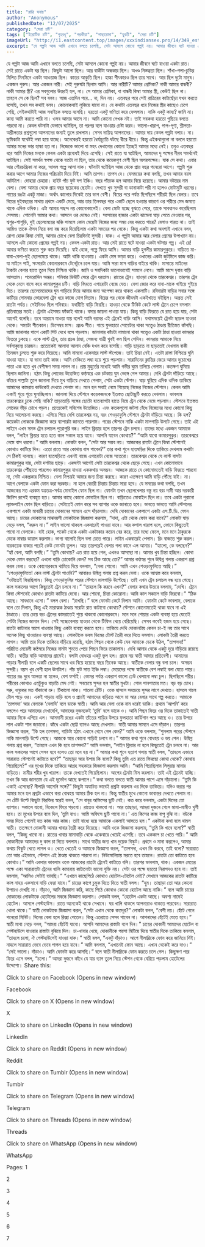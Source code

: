 ```yaml
---
title: "রাত্রি ঘনায়"
author: "Anonymous"
publishedDate: "12/07/2025"
category: "সেরা চটি"
tags: ["ইরোটিক চটি", "গৃহবধূ", "পরকীয়া", "পাছাচোদা", "যুবতী", "সেরা চটি"]
imageUrl: "http://i1.eastcontent.top/images/xxxindiansex.pro/14/349_establishing_situation_here.jpg"
excerpt: "যে গল্পটা আজ আমি এখানে বলতে চলেছি, সেটা আসলে কোনো গল্পই নয়। আমার জীবনে ঘটে যাওয়া একটা রাত। সেই রাতে একটা ঘর ছিল। কিছুটা আলো ছিল। আর বাকীটা অন্ধকার ছিল। অখণ্ড নিস্তব্ধতা ছিল। শাঁখা-পলা-চুড়ির মিলিত ম..."
---
```


যে গল্পটা আজ আমি এখানে বলতে চলেছি, সেটা আসলে কোনো গল্পই নয়। আমার জীবনে ঘটে যাওয়া একটা রাত। সেই রাতে একটা ঘর ছিল। কিছুটা আলো ছিল। আর বাকীটা অন্ধকার ছিল। অখণ্ড নিস্তব্ধতা ছিল। শাঁখা-পলা-চুড়ির মিলিত মিনমিনে একটা আওয়াজ ছিল। কাতর আকুতি ছিল। হাল্কা শীৎকারও ছিল তার সাথে। আর ছিল দুটো মানুষ। একজন পুরুষ। আর একজন নারী। সেই পুরুষটা ছিলাম আমি। আর নারীটি? আমার প্রেমিকা? নাকী আমার বান্ধবী? নাকী আমার স্ত্রী? এর সবগুলোর উত্তরই হল, না। সে আমার প্রেমিকা, বা বান্ধবী কিম্বা আমার স্ত্রী, কেউই ছিল না। তাহলে সে কে ছিল? সব বলব। আজ এতদিন পরে… না, দিন নয়। এতবছর পরে সেই রাত্রিরের কাটাছেঁড়া যখন করতে বসেছি, তখন সব কথাই বলব। কোনোকথাই লুকিয়ে যাবো না। যে কথাটা এতবছর ধরে নিজের স্ত্রীর কাছেও চেপে গেছি, সেইকথাটাই আজ সবাইকে বলতে বসেছি। হয়তো একটু ভণিতা করে ফেললাম। নাকি একটু কাব্য? জানি না। কাব্য আমি করতে পারি না। ওসব আমার আসে না। আমি কোনো লেখক নই। তাই সবকথা হয়তো গুছিয়ে বলতে পারবো না। কেবল ঘটনাটা যেভাবে ঘটেছিল, তা পরপর বলে যাওয়ার চেষ্টা করব। ভালো-খারাপ, পাপ-পূণ্য, শ্লীলতা-অশ্লীলতার প্রশ্নগুলো আপনাদের জন্যই তুলে রাখলাম। সেসব দায়িত্ব আপনাদের। আমার দায় কেবল গল্পটা বলার।
না। ভূমিকাটা যথেষ্টই লম্বা হয়ে যাচ্ছে। অনেকেরই হয়তো ধৈর্য্যচ্যূতি ঘটছে ধীরে ধীরে। কিন্তু এইকথাগুলো না বললে হয়তো আমার মনের ভার হাল্কা হত না। নিজেকে ভালো বা মহৎ দেখানোর কোনো ইচ্ছেই আমার মধ্যে নেই। তবুও এতবছর ধরে আমি নিজের মনকে কেবল একটা প্রবোধই দিয়ে এসেছি। সেই রাতে যা ঘটেছিল, আমাদের দু পক্ষের নীরব সমর্থনেই ঘটেছিল। সেই সমর্থন স্বপক্ষ থেকে যতটা না ছিল, তার থেকে কয়েকগুণ বেশী ছিল অপরপক্ষের। যাক সে কথা। এবার আর গৌরচন্দ্রিকা না করে, আসল গল্পে আসা যাক। ঘটনাটা ঘটেছিল আজ থেকে প্রায় বছর পনেরো আগে। গল্পটা শুরু করার আগে আমার নিজের পরিচয়টা দিয়ে দিই। আমি তাপস। তাপস দে। যেসময়ের কথা বলছি, তখন আমার বয়স আটত্রিশ। দোহারা চেহারা। হাইট পাঁচ ফুট দশ ইঞ্চি। বছর পাঁচেক হল আমার বিয়ে হয়েছে। আমার বউয়ের নাম বেলা। বেলা আমার থেকে প্রায় বছর ছয়েকের ছোটো। দেখতে খুব সুন্দরী বা ডানাকাটা পরী না হলেও মোটামুটি ধরনের। গায়ের রঙটা একটু মাজা। অর্থাৎ কালোর দিকেই তার ভাগ বেশী। বিয়ের পরে পর্যন্ত ছিপছিপে শরীরই ছিল বেলার। তবে বিয়ের দুইবছরের মাথায় প্রথমে একটি মেয়ে, আর তার তিনবছর পরে একটি ছেলে হওয়ার কারণে ওর শরীরে মেদ জমতে থাকে এদিক ওদিক। এটা আমার পছন্দ নয় কোনোকালেই। বেলা মোটা হচ্ছে বুঝতে পেরে, তাকে সাবধানও করেছিলাম সেসময়। শোনেনি আমার কথা। আসলে ওর দোষও নেই। সংসারের হাজার একটা ঝামেলা ঘাড় পেতে নেওয়ার পর, শ্বশুর-শাশুড়ি, দুই ছেলেমেয়ের ঝক্কি সামলে কোন মেয়েটা নিজের জন্য সময় বের করতে পারে? বেলাও পারত না। তাই আমিও তাকে ঐসব নিয়ে বলা বন্ধ করে দিয়েছিলাম একটা সময়ের পর থেকে। কিন্তু একটা কথা অবশ্যই এখানে বলব, রোগা হোক কিম্বা মোটা, আমার চোখে বেলা চিরদিনই সুন্দরী। যাক। এ গল্পটা আমার আর বেলার প্রেমের উপাখ্যান নয়। আসলে এটা কোনো প্রেমের গল্পই নয়। কেবল একটা রাত। আর সেই রাতে ঘটে যাওয়া একটা ঘটনার গল্প। এই রে! আবার ভণিতা করতে শুরু করে দিয়েছি। যাই হোক, গল্পে ফিরে আসি। আমার বাড়ি হুগলীর কামারপুকুরে। বাড়িতে মা-বাবা-বেলা-দুই ছেলেমেয়ে থাকে। আমি থাকি হাওড়ায়। একটা মেস ভাড়া করে। ওখানের একটা জুটমিলে কাজ করি। যা মাইনে পাই, সংসারটা কোনোরকমে টেনেটুনে চলে যায়। আমি সারা মাস বাড়ির বাইরে থাকি। মাসান্তে মাইনের টাকাটা বেলার হাতে তুলে দিয়ে নিশ্চিন্ত থাকি। জানি ও সবদিকটা ভালোভাবেই সামলে নেবে। আমি মাসে দুবার বাড়ি আসতাম। পনেরোদিন অন্তর। শনিবার ডিউটি সেরে ট্রেন ধরতাম। রাতের ট্রেন। হাওড়া থেকে তারকেশ্বর। তারপর ট্রেন থেকে নেমে বাসে করে কামারপুকুর চটি। বাড়ি ফিরতে এগারোটা বেজে যেত। বেলা জোর করে বাবা-মাকে খাইয়ে শুইয়ে দিত। তারপর ছেলেমেয়েদের ঘুম পাড়িয়ে দিয়ে আমার জন্য অপেক্ষা করে থাকত একলাটি। রবিবারটা বাড়ির সবার সঙ্গে কাটিয়ে সোমবার ভোরবেলা ট্রেন ধরে কাজে যোগ দিতাম।
বিয়ের পর থেকে জীবনটা একইখাতে বইছিল। অন্তত সেই রাতটা পর্যন্ত। সেইদিনও ছিল শনিবার। যথারীতি বাড়ি ফিরছি। হাওড়া থেকে টিকিট কেটে লাস্ট ট্রেনে চেপে বসলাম প্রতিবারের মতই। ট্রেনটা এইসময় ফাঁকাই থাকে। বসার জায়গা পাওয়া যায়। কিন্তু বাড়ি ফিরতে যে রাত হয়ে যায়, সেটা আগেই বলেছি। তবে আরামে যাওয়া যায় বলেই আমি বরাবর এই ট্রেনেই বাড়ি আসি। যথাসময়েই ট্রেনটা ছাড়ল হাওড়া থেকে। সময়টা শীতকাল। ডিসেম্বর মাস। প্রচণ্ড শীত। গায়ে ফুলহাতা সোয়েটার থাকা সত্ত্বেও ঠাণ্ডায় রীতিমত কাঁপছি। আমি জানালার পাশে একটি সিট দেখে বসে পড়লাম। জানালার কাঁচটা নামানো থাকা সত্ত্বেও একটা ঠাণ্ডা হাওয়া কামরার ভিতরে ঢুকছে। একে লাস্ট ট্রেন, তায় প্রচণ্ড ঠাণ্ডা, সেজন্য যাত্রী খুবই কম ছিল সেদিন। কামরায় আমাকে নিয়ে সর্বসাকুল্যে চারজন। প্রত্যেকেই আলাদা আলাদ বেঞ্চি দখল করে বসেছি। গাড়ি ছাড়তে না ছাড়তেই দেখলাম বাকী তিনজন ঢুলতে শুরু করে দিয়েছে। আমি নামবো একেবারে লাস্ট স্টপেজে। তাই চিন্তা নেই। এতটা রাস্তা নিশ্চিন্তে ঘুমি যাওয়া যাবে। যা ভাবা তাই কাজ। আমি বেঞ্চিতে লম্বা হয়ে শুয়ে পড়লাম। সারাদিনের ক্লান্তির জেরে আমার দুচোখের পাতা এক হতে খুব বেশীক্ষণ সময় লাগল না। প্রায় মুহুর্তের মধ্যেই আমি গভীর ঘুমে তলিয়ে গেলাম। কতক্ষণ ঘুমিয়ে ছিলাম জানিনা। হঠাৎ কিছু লোকের উত্তেজিত কণ্ঠস্বরে এক চটকায় ঘুম ভেঙ্গে গেল আমার। দেখি ট্রেনটা দাঁড়িয়ে আছে। কাঁচের পাল্লাটা তুলে জানালা দিয়ে মুখ বাড়িয়ে দেখতে পেলাম, সেটা একটা স্টেশন। ঘাড় ঘুরিয়ে এদিক ওদিক তাকিয়ে আমাদের কামরায় কাউকেই দেখতে পেলাম না। মনে হল সবাই নেমে গিয়েছে নিজের নিজের স্টেশনে। কেবল আমি একাই শুয়ে শুয়ে ঘুমাচ্ছিলাম। জানালা দিয়ে স্টেশনে কয়েকজনকে ইতস্তত ছোটাছুটি করতে দেখলাম। ভাবলাম তারকেশ্বরে ঢুকে গেছি নাকি? তাড়াতাড়ি সঙ্গের ছোটো হাতব্যাগটা হাতে নিয়ে ট্রেন থেকে নেমে পড়লাম। স্টেশনে ইতস্তত লোকের ভীড় চোখে পড়ল। প্রত্যেকেই সবিশেষ উত্তেজিত। এবং কতকগুলো জটলা বেঁধে নিজেদের মধ্যে কোনো কিছু নিয়ে আলোচনা করছে। এগিয়ে গিয়ে দেখি তারকেশ্বর নয়, বরং শেওড়াফুলি স্টেশনে ট্রেনটা দাঁড়িয়ে আছে। কি হল? কয়েকটা লোককে জিজ্ঞাসা করে ব্যাপারটা জানতে পারলাম। পরের স্টেশনে নাকি একটা মালগাড়ি উলটে গেছে। তাই এই লাইনে এখন সমস্ত ট্রেন চলাচল পুরোপুরি বন্ধ। লাইন ক্লিয়ার হলে তারপর ট্রেন চলবে। তাদের মধ্যে একজন আমাকে বলল, “লাইন ক্লিয়ার হতে হতে কাল সকাল হয়ে যাবে। আপনি যাবেন কোথায়?”
“আমি যাবো কামারপুকুর। তারকেশ্বরে নেমে বাস ধরবো।” আমি বললাম। লোকটা বলল, “সেটা আর সম্ভব নয়। আজকের রাতটা ট্রেনে কিম্বা স্টেশনেই কোথাও কাটিয়ে দিন। এতো রাতে আর কোথায় বাস পাবেন?” তার কথা শুনে হাতঘড়ির দিকে তাকিয়ে দেখলাম কথাটা সে ঠিকই বলেছে। কারণ হাতঘড়িতে এখনই বাজে এগারোটা বেজে সতেরো। তারকেশ্বর থেকে যে লাস্ট বাসটা কামারপুকুর যায়, সেটা দশটায় ছাড়ে। একঘন্টা আগেই সেটা তারকেশ্বর থেকে ছেড়ে গেছে। এখন কোনোভাবে তারকেশ্বর পৌঁছাতে পারলেও কামারপুকুর যাওয়া এককথায় অসম্ভব। আজকে রাতে যে কোনোমতেই বাড়ি ফিরতে পারবো না, সেটা একপ্রকার নিশ্চিত। বেলা নিশ্চয়ই আমার জন্য চিন্তা করছে। কারণ এতক্ষণে আমি বাড়ি পৌঁছে যাই। না। আগে বেলাকে একটা ফোন করা দরকার। না হলে বেচারী চিন্তায় চিন্তায় সারা হবে। যে সময়ের কথা বলছি, তখন আজকের মত এরকম যত্রতত্র-সর্বত্র মোবাইল ফোন ছিল না। ফোনটা তখন ছেলেখেলার বস্তু নয় বরং দামী আর দরকারী জিনিস রূপেই ব্যবহৃত হত। আমার কাছে কোনো মোবাইল ছিল না। বাড়িতেও মোবাইল ছিল না। তবে একটা পুরানো ল্যান্ডলাইন ফোন ছিল বাড়িতে। সেটাতেই ফোন করে সব ব্যাপার ওকে জানাতে হবে। ভাবতে ভাবতে আমি স্টেশনের একপাশে একটা মাঝারী চায়ের দোকানের সামনে এসে দাঁড়ালাম। দেখি দোকানের একপাশে একটা এস.টি.ডি. ফোন আছে। চায়ের দোকানের মাঝবয়সী লোকটাকে জিজ্ঞাসা করলাম, “দাদা, এটা থেকে ফোন করা যাবে?” লোকটা ঘাড় নেড়ে বলল, “করুন না।” লাইন ভালো থাকলে একবারেই পাওয়া যাবে। আর কপাল খারাপ হলে, ফোনে কিছুতেই পাবো না বেলাকে। যাই হোক, পকেট থেকে একটা একটাকার কয়েন বের করে, তার মধ্যে ফেলে, মনে মনে ঠাকুরকে ডেকে নাম্বার ডায়াল করলাম। ভাগ্য বালোই ছিল বলা য়েতে পারে। লাইন একবারেই পেলাম। রিং বাজতে শুরু করল। বারকয়েক বাজার পরেই কেউ ফোনটা তুলল। আর তারপরেই বেলার গলা কানে এল আমার। “হ্যালো, কে বলছেন?”
“হ্যাঁ বেলা, আমি বলছি।”
“তুমি কোথায়? এত রাত হয়ে গেল, এখনও আসছো না। আমার খুব চিন্তা হচ্ছিল। কোথা থেকে ফোন করছো? এখনো বাড়ি ঢোকোনি কেন? সব ঠিক আছে তো?” আমার কণ্ঠস্বর শুনে উদ্বিগ্ন গলায় একরাশ প্রশ্ন করল বেলা। ওকে কোনোরকমে থামিয়ে দিয়ে বললাম, “বেলা শোনো। আমি এখন শেওড়াফুলিতে আছি।”
“শেওড়াফুলিতে! কেন লাস্ট ট্রেনটা পাওনি?” আবারও উদ্বিগ্ন গলায় প্রশ্ন করল বেলা। ওকে আশ্বস্ত করে বললাম, “ওটাতেই ফিরছিলাম। কিন্তু শেওড়াফুলির পরের স্টেশনে মালগাড়ি উল্টেছে। তাই এখন ট্রেন চলাচল বন্ধ হয়ে গেছে। কাল সকালের আগে কিছুতেই ট্রেন চলবে না।”
“তাহলে কি করবে এখন?” বেলার কথার উত্তরে বললাম, “দেখি। ট্রেনে কিম্বা স্টেশনেই কোথাও রাতটা কাটিয়ে দেবো। আর শোনো, চিন্তা কোরোনা। আমি কাল সকালে বাড়ি ফিরবো।”
“ঠিক আছে। সাবধানে এসো।” বলল বেলা।
“রাখছি।” বলে ফোনটা কেটে দিলাম আমি। ফোনটা কেটে ভাবলাম, বেলাকে বলে তো দিলাম, কিন্তু এই মারাত্মক ঠাণ্ডায় সারাটা রাত কাটাবো কোথায়? স্টেশনে কোনোমতেই থাকা যাবে না এই ঠাণ্ডাতে। তার চেয়ে বরং ট্রেনের কামরাতেই শুয়ে থাকবো কোনোরকমে। মনে মনে শোয়ার একটা ব্যবস্থা হয়ে যেতেই পেটটা নিজের জানান দিল। সেই সন্ধ্যেবেলায় হাওড়া থেকে টিফিন খেয়ে বেরিয়েছি। সেসব কবেই হজম হয়ে গেছে। রাতটা কাটাবার আগে খাওয়ার কিছু একটা ব্যবস্থা করতে হবে। তাকিয়ে দেখি দোকানটায় কেবল চা-ই নয় তার সাথে অনেক কিছু খাওয়ারও ব্যবস্থা আছে। লোকটাকে ডবল ডিমের টোস্ট তৈরী করে দিতে বললাম। লোকটা তৈরী করতে লাগল। আমি তার দিকে তাকিয়ে দাঁড়িয়ে রয়েছি, হঠাৎ পিছন থেকে কেউ যেন আমাকে ডেকে উঠল, “তাপসদা!” পরিচিত মেয়েলী কণ্ঠস্বরে নিজের নামটা শুনতে পেয়ে পিছন ফিরে তাকালাম। দেখি আমার থেকে একটু দূরে দাঁড়িয়ে রয়েছে স্বাতী। স্বাতীর বাড়ি আমাদের গ্রামেই। বলাটা বোধহয় একটু ভুল হল। গ্রামে নয় স্বাতী আমার প্রতিবেশী। আমাদের পাড়ার নীলাদ্রি বলে একটি ছেলের সাথে ওর বিয়ে হয়েছে বছর তিনেক আছে। স্বাতীকে বেলার বন্ধু বলা চলে। অসম্ভব সুন্দরী। বয়স খুব বেশী হলে ঊনত্রিশ। পাঁচ ফুট সাত ইঞ্চি লম্বা। মেয়েদের পক্ষে স্বাতীকে বেশ লম্বাই বলা যেতে পারে। গায়ের রঙ দুধে আলতা না হলেও, বেশ ফর্সাই। কোমর পর্যন্ত একরাশ কালো ঢেউ খেলানো লম্বা চুল। ছিপছিপে শরীর। শরীরের কোথাও এতটুকুও বাড়তি মেদ নেই। সবচেয়ে সুন্দর হল স্বাতীর মুখটা। গোল পানপাতার মত। বড় বড় চোখ। সরু, ধনুকের মত বাঁকানো ভ্রু। টিকালো নাক। পাতলা ঠোঁট। ওকে হাসলে সবচেয়ে সুন্দর লাগে দেখতে। হাসলে গালে টোল পড়ে ওর। একই পাড়ায় বাড়ি বলে ও প্রায়ই আমাদের বাড়িতে আসে মা আর বেলার সাথে গল্প করতে। আমাকে ‘তাপসদা’ আর বেলাকে ‘বেলাদি’ বলে ডাকে স্বাতী। আমি আর বেলা ওকে নাম ধরেই ডাকি। প্রথমে ‘আপনি’ করে বললেও পরে আমাদের দেখাদেখি, আমাদের দুজনকেই ‘তুমি’ বলে ডাকে ও। আমি পিছন ফিরে ওর দিকে তাকাতেই স্বাতী আমার দিকে এগিয়ে এল। আসমানী রঙের একটা তাঁতের শাড়ির উপরে ফুলহাতা কার্ডিগান পরে আছে ও। তার উপরে লাল একটা শাল জড়ানো। কাঁধে একটা ছোট্ট ব্যাগও আছে দেখলাম। স্বাতী আমার সামনে এসে দাঁড়াল। তারপর জিজ্ঞাসা করল, “কি হল তাপসদা, গাড়িটা হঠাৎ এখানে থেমে গেল কেন?” আমি ওকে বললাম, “শুনলাম পরের স্টেশনে নাকি মালগাড়ি উল্টে গেছে। আজকে আর কোনো গাড়িই চলবে না।” আমার কথা শুনে বোধহয় ও ভয় পেল। উদ্বিগ্ন গলায় প্রশ্ন করল, “তাহলে এখন কি হবে তাপসদা?” আমি বললাম, “লাইন ক্লিয়ার না হলে কিছুতেই ট্রেন চলবে না। আর কাল সকালের আগে সেসব হবে বলেও তো মনে হয় না।” আমার কথা শুনে হতাশ গলায় স্বাতী বলল, “তাহলে এভাবে সারারাত স্টেশনেই কাটাতে হবে?”
“তাছাড়া আর উপায় কি বলো? কিন্তু তুমি এত রাতে ফিরছো কোথা থেকে? কোথায় গিয়েছিলে?” ওর মুখের দিকে তাকিয়ে আগ্রহ সহকারে জিজ্ঞাসা করলাম আমি।
“আমি গিয়েছিলাম লিলুয়ায় মামার বাড়িতে। মামীর শরীর খুব খারাপ। তাকে দেখতেই গিয়েছিলাম। আগের ট্রেনটা মিস করলাম। তাই এই ট্রেনেই যাচ্ছি। তখন কি আর জানতাম যে এই দূর্ভোগ আছে কপালে।” কথা বলতে বলতে স্বাতী আমার পাশে এসে দাঁড়ালো।
“তুমি কি একাই এসেছো? নীলাদ্রি আসেনি সঙ্গে?” কিছুটা অযাচিত ভাবেই প্রশ্নটা করলাম ওর দিকে তাকিয়ে। যদিও করার পর আমার মনে হল প্রশ্নটা এভাবে করা বোধহয় আমার ঠিক হল না। কিন্তু স্বাতীর মুখে কোনো ভাবান্তর দেখতে পেলাম না। সে ঠোঁট উল্টে কিছুটা বিরক্তির স্বরেই বলল, “সে বাবুর অফিসের ছুটি নেই। কত করে বললাম, একটা দিনের তো ব্যাপার। সকালে যাবো, বিকেলে ফিরে পড়বো। রাতেও থাকবো না। আর তাছাড়া, আমরা দুজনে গেলে মামা-মামীও খুশী হবে। তা মুখের উপরে বলে দিল, ‘তুমি যাও। আমি অফিসে ছুটি পাবো না।’ এত কিসের কাজ বাপু বুঝি না। বউকে সময় দিতে গেলেই যত কাজ আর কাজ। তাই বাধ্যে হয়ে আমাকে একলাই আসতে হল।” একটানা কথা বলে থামল স্বাতী। ততক্ষণে দোকানী আমার খাবার তৈরী করে দিয়েছে। আমি ওকে জিজ্ঞাসা করলাম, “তুমি কি খাবে বলো?” স্বাতী বলল, “কিচ্ছু খাবো না। রাতের খাবার মামাবাড়ি থেকে একেবারে খেয়েই এসেছি। তবে এককাপ চা খেতে পারি।” আমি দোকানীকে আমাদের দু কাপ চা দিতে বললাম। সাথে স্বাতীর জন্য খান দুয়েক বিস্কুট। প্রথমে ও মানা করলেও, আমার কথায় বিস্কুট খেতে লাগল ও। খেতে খেতেই ও আমাকে জিজ্ঞাসা করল, “তাপসদা, এখন কি করবে, তাই বলো? সারারাত তো আর এইভাবে, স্টেশনে এই ঠাণ্ডায় থাকতে পারবো না। নিউমোনিয়ায় মরতে হবে তাহলে। রাতটা তো কাটাতে হবে কোথাও।” আমি একবার ভাবলাম ওকে আজকের রাতটা ট্রেনেই কাটাতে বলি। তারপর ভাবলাম, থাক। একজন মেয়ের পক্ষে একা সারারাতটা ট্রেনের খালি কামারায় কাটানোটা ভালো যুক্তি নয়। সেটা ওর পক্ষে হয়তো নিরাপদও হবে না। তাই বললাম, “আমিও সেটাই ভাবছি।”
“এখানে কাছেপিঠে কোথাও হোটেল-টোটেল নেই? সেখানে আজকের রাতটা কাটিয়ে কাল নাহয় একসাথে বাড়ি ফেরা যাবে।” চায়ের কাপে চুমুক দিতে দিতে স্বাতী বলল।
“হুম। তাছাড়া তো আর কোনো উপায়ও দেখছি না। দাঁড়াও, আমি জিজ্ঞাসা করি, কাছে পিঠে কোথাও কোনো হোটেল আছে নাকি।” বলে আমি চায়ের দোকানের লোকটাকে হোটেলের সম্বন্ধে জিজ্ঞাসা করলাম। লোকটা বলল, “হোটেল একটা আছে। অবশ্য নামেই হোটেল। আসলে গেস্টহাউস। রাতে অনেকেই থাকে সেখানে। ঘর খালি থাকলে আপনারাও থাকতে পারবেন। সারারাত খোলা থাকে।” স্বাতী লোকটাকে জিজ্ঞাসা করল, “সেটা এখান থেকে কতদূর?” লোকটা বলল, “বেশী নয়। হেঁটে গেলে পনেরো মিনিট। দিনের বেলা হলে রিক্সা পেতেন। কিন্তু এতরাতে সেসব পাবেন না। আপনাদের হেঁটেই যেতে হবে।” স্বাতী মাথা নেড়ে বলল, “আমরা হেঁটেই যাবো। আপনি আমাদের রাস্তাটা বলে দিন।” চায়ের দোকানী আমাদের হোটেল বা গেস্টহাউসে যাওয়ার রাস্তাটা বুঝিয়ে দিল। চা-খাবার খেয়ে, দোকানীকে পয়সা মিটিয়ে দিয়ে স্বাতীর দিকে তাকিয়ে বললাম, “তাহলে চলো, ঐ গেস্টহাউসেই যাওয়া যাক।” স্বাতী বলল, “একটু দাঁড়াও। আগে নীলাদ্রিকে ফোন করে জানিয়ে দিই। নাহলে সারারাত ভেবে ভেবে পাগল হয়ে যাবে।” আমি বললাম, “এখানেই ফোন আছে। এখান থেকেই করে দাও।”
“সেই ভালো। দাঁড়াও। আমি ফোনটা করে আসছি।” বলে স্বাতী নীলাদ্রিকে ফোন করতে চলে গেল। কিছুক্ষণ পরে ফিরে এসে বলল, “চলো।” আমরা দুজনে কাঁধে যে যার ব্যাগ তুলে নিয়ে স্টেশন থেকে বেরিয়ে পড়লাম হোটেলের উদ্দেশ্যে।
Share this:


Click to share on Facebook (Opens in new window)


Facebook




Click to share on X (Opens in new window)


X




Click to share on LinkedIn (Opens in new window)


LinkedIn




Click to share on Reddit (Opens in new window)


Reddit




Click to share on Tumblr (Opens in new window)


Tumblr




Click to share on Telegram (Opens in new window)


Telegram




Click to share on Threads (Opens in new window)


Threads




Click to share on WhatsApp (Opens in new window)


WhatsApp


Pages: 
1
 
2
 
3
 
4
 
5
 
6
 
7
